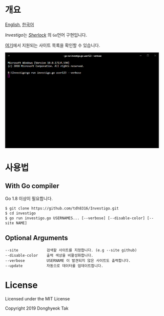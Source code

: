 # 개요
[English](./README.MD), [한국어](./README-ko_kr.MD)

*Investigo*는 *[Sherlock](https://github.com/TheYahya/sherlock)* 의 `Go`언어 구현입니다.

[여기](./sites.md)에서 지원되는 사이트 목록을 확인할 수 있습니다.

![screenshot](./docs/sample.gif)

# 사용법
## With Go compiler
Go 1.8 이상이 필요합니다.
```
$ git clone https://github.com/tdh8316/Investigo.git
$ cd investigo
$ go run investigo.go USERNAMES... [--verbose] [--disable-color] [--site NAME]
```

## Optional Arguments
```
--site             검색할 사이트를 지정합니다. (e.g --site github)
--disable-color    출력 색상을 비활성화합니다.
--verbose          USERNAME 이 발견되지 않은 사이트도 출력합니다.
--update           자동으로 데이터를 업데이트합니다.
```

# License
Licensed under the MIT License

Copyright 2019 Donghyeok Tak
